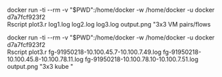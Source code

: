 
docker run -ti --rm -v "$PWD":/home/docker -w /home/docker -u docker d7a7fcf923f2 \
Rscript plot3.r log1.log log2.log log3.log output.png "3x3 VM pairs/flows


docker run -ti --rm -v "$PWD":/home/docker -w /home/docker -u docker d7a7fcf923f2 \
Rscript plot3.r fg-91950218-10.100.45.7-10.100.7.49.log fg-91950218-10.100.45.8-10.100.78.11.log fg-91950218-10.100.78.10-10.100.7.51.log output.png "3x3 kube "